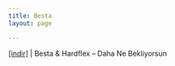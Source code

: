 ```yaml
---
title: Besta
layout: page

---
```

<a href="https://cloud.mail.ru/public/6d9c6e361045/Besta%20%26%20Hardflex%20-%20Daha%20Ne%20Bekliyorsun" target="_blank">[indir]</a>   |   Besta & Hardflex &#8211; Daha Ne Bekliyorsun